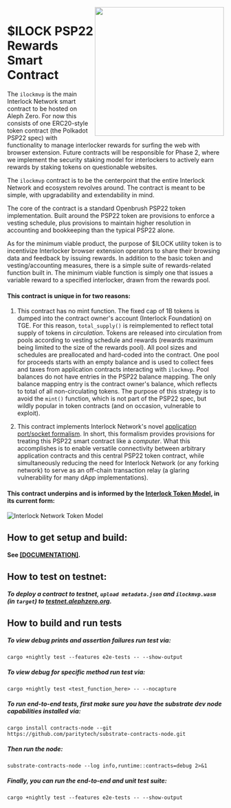 <img align="right" width="300" height="300" src="https://uploads-ssl.webflow.com/6293b370c2da3eda80121e92/6293d7cf46d2650fee84e33f_interlock-visual-5.png">

# $ILOCK PSP22 Rewards Smart Contract

The `ilockmvp` is the main Interlock Network smart contract to be hosted on Aleph Zero. For now this consists of one ERC20-style token contract (the Polkadot PSP22 spec) with functionality to manage interlocker rewards for surfing the web with browser extension. Future contracts will be responsible for Phase 2, where we implement the security staking model for interlockers to actively earn rewards by staking tokens on questionable websites.

The `ilockmvp` contract is to be the centerpoint that the entire Interlock Network and ecosystem revolves around. The contract is meant to be simple, with upgradability and extendability in mind.

The core of the contract is a standard Openbrush PSP22 token implementation. Built around the PSP22 token are provisions to enforce a vesting schedule, plus provisions to maintain higher resolution in accounting and bookkeeping than the typical PSP22 alone.

As for the minimum viable product, the purpose of $ILOCK utility token is to incentivize Interlocker browser extension operators to share their browsing data and feedback by issuing rewards. In addition to the basic token and vesting/accounting measures, there is a simple suite of rewards-related function built in. The minimum viable function is simply one that issues a variable reward to a specified interlocker, drawn from the rewards pool.

#### This contract is unique in for two reasons:

1) This contract has no mint function. The fixed cap of 1B tokens is dumped into the contract owner's account (Interlock Foundation) on TGE. For this reason, `total_supply()` is reimplemented to reflect total supply of tokens in _circulation_. Tokens are released into circulation from pools according to vesting schedule and rewards (rewards maximum being limited to the size of the rewards pool). All pool sizes and schedules are preallocated and hard-coded into the contract. One pool for proceeds starts with an empty balance and is used to collect fees and taxes from application contracts interacting with `ilockmvp`. Pool balances do not have entries in the PSP22 balance mapping. The only balance mapping entry is the contract owner's balance, which reflects to total of all non-circulating tokens. The purpose of this strategy is to avoid the `mint()` function, which is not part of the PSP22 spec, but wildly popular in token contracts (and on occasion, vulnerable to exploit).

2) This contract implements Interlock Network's novel [application port/socket formalism](../contract_application/). In short, this formalism provides provisions for treating this PSP22 smart contract like a _computer_. What this accomplishes is to enable versatile connectivity between arbitrary application contracts and this central PSP22 token contract, while simultaneously reducing the need for Interlock Network (or any forking network) to serve as an off-chain transaction relay (a glaring vulnerability for many dApp implementations).

#### This contract underpins and is informed by the [Interlock Token Model](https://github.com/interlock-network/interlock-models), in its current form:

![Interlock Network Token Model](https://raw.githubusercontent.com/interlock-network/interlock-models/main/graphs/mad-4-full-graph.png)

## How to get setup and build:

#### See [[DOCUMENTATION]](https://interlock-network.github.io/interlock-smartcontracts/contract_ilockmvp/docs/ilockmvp/).

## How to test on testnet: 

##### To deploy a contract to testnet, `upload metadata.json` and `ilockmvp.wasm` (in `target`) to [testnet.alephzero.org](https://testnet.alephzero.org).

## How to build and run tests

##### To view debug prints and assertion failures run test via:
```
cargo +nightly test --features e2e-tests -- --show-output
```
##### To view debug for specific method run test via:
```
cargo +nightly test <test_function_here> -- --nocapture
```
##### To run end-to-end tests, first make sure you have the substrate dev node capabilities installed via:
```
cargo install contracts-node --git https://github.com/paritytech/substrate-contracts-node.git
```
##### Then run the node:
```
substrate-contracts-node --log info,runtime::contracts=debug 2>&1
```
##### Finally, you can run the end-to-end and unit test suite:
```
cargo +nightly test --features e2e-tests -- --show-output
```
